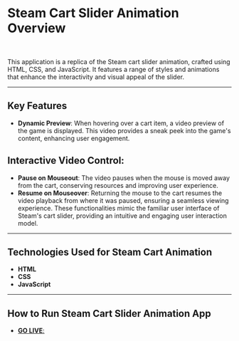 # Steam Cart Slider Animation Overview

<br/>

This application is a replica of the Steam cart slider animation, crafted using HTML, CSS, and JavaScript. It features a range of styles and animations that enhance the interactivity and visual appeal of the slider.

---

## Key Features
- **Dynamic Preview**: When hovering over a cart item, a video preview of the game is displayed. This video provides a sneak peek into the game's content, enhancing user engagement.

## Interactive Video Control:

- **Pause on Mouseout**: The video pauses when the mouse is moved away from the cart, conserving resources and improving user experience.
- **Resume on Mouseover**: Returning the mouse to the cart resumes the video playback from where it was paused, ensuring a seamless viewing experience.
These functionalities mimic the familiar user interface of Steam's cart slider, providing an intuitive and engaging user interaction model.

---

## Technologies Used for Steam Cart Animation
- **HTML**
- **CSS**
- **JavaScript**

---

## How to Run Steam Cart Slider Animation App

- [**GO LIVE**:](https://efe-karabulut.github.io/Steam-Card-Slider-Animation-Example/)
